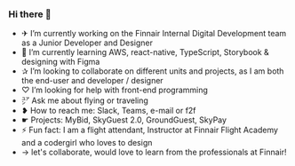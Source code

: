 ### Hi there 👋

- ✈ I’m currently working on the Finnair Internal Digital Development team as a Junior Developer and Designer 
- 🌱 I’m currently learning AWS, react-native, TypeScript, Storybook & designing with Figma
- ✰ I’m looking to collaborate on different units and projects, as I am both the end-user and developer / designer 
- ♡ I’m looking for help with front-end programming
- ㍐ Ask me about flying or traveling
- ❥ How to reach me: Slack, Teams, e-mail or f2f
- ☛ Projects: MyBid, SkyGuest 2.0, GroundGuest, SkyPay
- ⚡ Fun fact: I am a flight attendant, Instructor at Finnair Flight Academy and a codergirl who loves to design
- → let's collaborate, would love to learn from the professionals at Finnair! 
